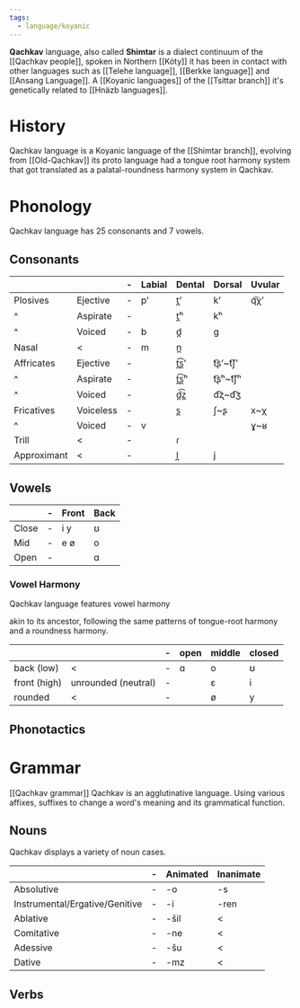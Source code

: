 ```yaml
---
tags:
  - language/koyanic
---
```

**Qachkav** language, also called **Shimtar** is a dialect continuum of the [[Qachkav people]], spoken in Northern [[Kóty]] it has been in contact with other languages such as [[Telehe language]], [[Berkke language]] and [[Ansang Language]].
A [[Koyanic languages]] of the [[Tsittar branch]] it's genetically related to [[Hnäzb languages]].
# History
Qachkav language is a Koyanic language of the [[Shimtar branch]], evolving from [[Old-Qachkav]] its proto language had a tongue root harmony system that got translated as a palatal-roundness harmony system in Qachkav. 

# Phonology
Qachkav language has 25 consonants and 7 vowels.
## Consonants

|             |           | -   | Labial | Dental | Dorsal    | Uvular |
| ----------- | --------- | --- | ------ | ------ | --------- | ------ |
| Plosives    | Ejective  | -   | pʼ     | t̪ʼ    | kʼ        | q͡χʼ   |
| ^           | Aspirate  | -   |        | t̪ʰ    | kʰ        |        |
| ^           | Voiced    | -   | b      | d̪     | ɡ         |        |
| Nasal       | <         | -   | m      | n̪     |           |        |
| Affricates  | Ejective  | -   |        | t̪͡s̪ʼ | t͡ʂʼ\~t͡ʃʼ |        |
| ^           | Aspirate  | -   |        | t̪͡s̪ʰ | t͡ʂʰ\~t͡ʃʰ |        |
| ^           | Voiced    | -   |        | d̪͡z̪  | d͡ʐ\~d͡ʒ   |        |
| Fricatives  | Voiceless | -   |        | s̪     | ʃ\~ʂ       | x\~χ    |
| ^           | Voiced    | -   | v      |        |           | ɣ\~ʁ    |
| Trill       | <         | -   |        | ɾ      |           |        |
| Approximant | <         | -   |        | l̪     | j         |        |

## Vowels

|       | -   | Front | Back |
| ----- | --- | ----- | ---- |
| Close | -   | i y   | ʊ    |
| Mid   | -   | e ø   | o    |
| Open  | -   |       | ɑ    |
### Vowel Harmony
Qachkav language features vowel harmony 

akin to its ancestor, following the same patterns of tongue-root harmony and a roundness harmony.

|              |                     | -   | open | middle | closed |
| ------------ | ------------------- | --- | ---- | ------ | ------ |
| back (low)   | <                   | -   | ɑ    | o      | ʊ      |
| front (high) | unrounded (neutral) | -   |      | ɛ      | i      |
| rounded      | <                   | -   |      | ø      | y      |

## Phonotactics

# Grammar
[[Qachkav grammar]]
Qachkav is an agglutinative language. Using various affixes, suffixes to change a word's meaning and its grammatical function.


## Nouns
Qachkav displays a variety of noun cases.

|                                | -   | Animated | Inanimate |
| ------------------------------ | --- | -------- | --------- |
| Absolutive                     | -   | -o       | -s        |
| Instrumental/Ergative/Genitive | -   | -i       | -ren      |
| Ablative                       | -   | -šil     | <         |
| Comitative                     | -   | -ne      | <         |
| Adessive                       | -   | -šu      | <         |
| Dative                         | -   | -mz      | <         |
## Verbs
